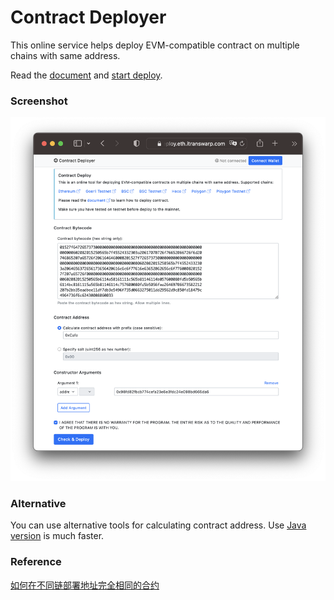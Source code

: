 # Contract Deployer

This online service helps deploy EVM-compatible contract on multiple chains with same address.

Read the [document](doc.md) and [start deploy](https://deploy.eth.itranswarp.com).

### Screenshot

![screenshot](img/screenshot.png)

### Alternative

You can use alternative tools for calculating contract address. Use [Java version](https://github.com/michaelliao/contract-deployer/tree/master/alternative/java) is much faster.

### Reference

[如何在不同链部署地址完全相同的合约](https://www.liaoxuefeng.com/article/1430588932227106)
